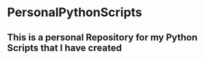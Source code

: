 # PersonalPythonScripts

## This is a personal Repository for my Python Scripts that I have created
